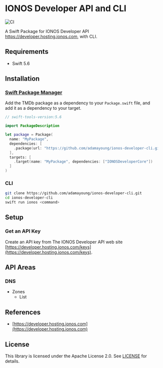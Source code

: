 # IONOS Developer API and CLI

![CI](https://github.com/adamayoung/ionos-developer-cli/workflows/CI/badge.svg)

A Swift Package for IONOS Developer API <https://developer.hosting.ionos.com>, with CLI.

## Requirements

* Swift 5.6

## Installation

### [Swift Package Manager](https://github.com/apple/swift-package-manager)

Add the TMDb package as a dependency to your `Package.swift` file, and add it as a dependency to your target.

```swift
// swift-tools-version:5.6

import PackageDescription

let package = Package(
  name: "MyPackage",
  dependencies: [
    .package(url: "https://github.com/adamayoung/ionos-developer-cli.git", branch: "main")
  ],
  targets: [
    .target(name: "MyPackage", dependencies: ["IONOSDeveloperCore"])
  ]
)
```

### CLI

```bash
git clone https://github.com/adamayoung/ionos-developer-cli.git
cd ionos-developer-cli
swift run ionos <command>
```

## Setup

### Get an API Key

Create an API key from The IONOS Developer API web site [https://developer.hosting.ionos.com/keys](https://developer.hosting.ionos.com/keys).

## API Areas

### DNS

* Zones
  * List

## References

* [https://developer.hosting.ionos.com](https://developer.hosting.ionos.com)

## License

This library is licensed under the Apache License 2.0. See [LICENSE](https://github.com/adamayoung/ionos-developer-cli/blob/main/LICENSE) for details.
